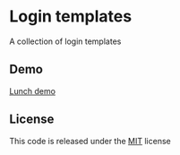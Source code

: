 # Login templates

A collection of login templates

## Demo
[Lunch demo](https://azouaoui-med.github.io/bootstrap_login_orange_theme/)

## License
This code is released under the [MIT](https://github.com/azouaoui-med/bootstrap_login_blue_theme/blob/gh-pages/LICENSE) license
